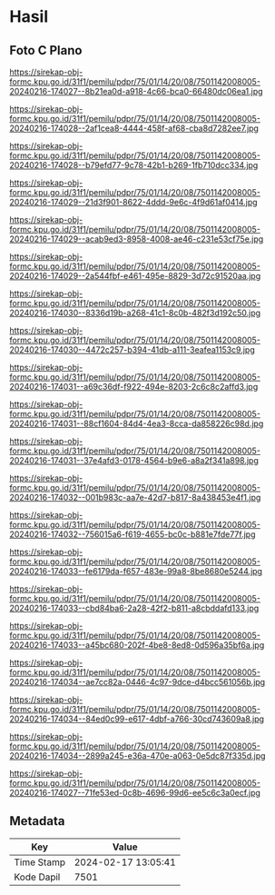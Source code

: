 # Hasil

## Foto C Plano

https://sirekap-obj-formc.kpu.go.id/31f1/pemilu/pdpr/75/01/14/20/08/7501142008005-20240216-174027--8b21ea0d-a918-4c66-bca0-66480dc06ea1.jpg

https://sirekap-obj-formc.kpu.go.id/31f1/pemilu/pdpr/75/01/14/20/08/7501142008005-20240216-174028--2af1cea8-4444-458f-af68-cba8d7282ee7.jpg

https://sirekap-obj-formc.kpu.go.id/31f1/pemilu/pdpr/75/01/14/20/08/7501142008005-20240216-174028--b79efd77-9c78-42b1-b269-1fb710dcc334.jpg

https://sirekap-obj-formc.kpu.go.id/31f1/pemilu/pdpr/75/01/14/20/08/7501142008005-20240216-174029--21d3f901-8622-4ddd-9e6c-4f9d61af0414.jpg

https://sirekap-obj-formc.kpu.go.id/31f1/pemilu/pdpr/75/01/14/20/08/7501142008005-20240216-174029--acab9ed3-8958-4008-ae46-c231e53cf75e.jpg

https://sirekap-obj-formc.kpu.go.id/31f1/pemilu/pdpr/75/01/14/20/08/7501142008005-20240216-174029--2a544fbf-e461-495e-8829-3d72c91520aa.jpg

https://sirekap-obj-formc.kpu.go.id/31f1/pemilu/pdpr/75/01/14/20/08/7501142008005-20240216-174030--8336d19b-a268-41c1-8c0b-482f3d192c50.jpg

https://sirekap-obj-formc.kpu.go.id/31f1/pemilu/pdpr/75/01/14/20/08/7501142008005-20240216-174030--4472c257-b394-41db-a111-3eafea1153c9.jpg

https://sirekap-obj-formc.kpu.go.id/31f1/pemilu/pdpr/75/01/14/20/08/7501142008005-20240216-174031--a69c36df-f922-494e-8203-2c6c8c2affd3.jpg

https://sirekap-obj-formc.kpu.go.id/31f1/pemilu/pdpr/75/01/14/20/08/7501142008005-20240216-174031--88cf1604-84d4-4ea3-8cca-da858226c98d.jpg

https://sirekap-obj-formc.kpu.go.id/31f1/pemilu/pdpr/75/01/14/20/08/7501142008005-20240216-174031--37e4afd3-0178-4564-b9e6-a8a2f341a898.jpg

https://sirekap-obj-formc.kpu.go.id/31f1/pemilu/pdpr/75/01/14/20/08/7501142008005-20240216-174032--001b983c-aa7e-42d7-b817-8a438453e4f1.jpg

https://sirekap-obj-formc.kpu.go.id/31f1/pemilu/pdpr/75/01/14/20/08/7501142008005-20240216-174032--756015a6-f619-4655-bc0c-b881e7fde77f.jpg

https://sirekap-obj-formc.kpu.go.id/31f1/pemilu/pdpr/75/01/14/20/08/7501142008005-20240216-174033--fe6179da-f657-483e-99a8-8be8680e5244.jpg

https://sirekap-obj-formc.kpu.go.id/31f1/pemilu/pdpr/75/01/14/20/08/7501142008005-20240216-174033--cbd84ba6-2a28-42f2-b811-a8cbddafd133.jpg

https://sirekap-obj-formc.kpu.go.id/31f1/pemilu/pdpr/75/01/14/20/08/7501142008005-20240216-174033--a45bc680-202f-4be8-8ed8-0d596a35bf6a.jpg

https://sirekap-obj-formc.kpu.go.id/31f1/pemilu/pdpr/75/01/14/20/08/7501142008005-20240216-174034--ae7cc82a-0446-4c97-9dce-d4bcc561056b.jpg

https://sirekap-obj-formc.kpu.go.id/31f1/pemilu/pdpr/75/01/14/20/08/7501142008005-20240216-174034--84ed0c99-e617-4dbf-a766-30cd743609a8.jpg

https://sirekap-obj-formc.kpu.go.id/31f1/pemilu/pdpr/75/01/14/20/08/7501142008005-20240216-174034--2899a245-e36a-470e-a063-0e5dc87f335d.jpg

https://sirekap-obj-formc.kpu.go.id/31f1/pemilu/pdpr/75/01/14/20/08/7501142008005-20240216-174027--71fe53ed-0c8b-4696-99d6-ee5c6c3a0ecf.jpg


## Metadata

| Key        | Value               |
| ---------- | ------------------- |
| Time Stamp | 2024-02-17 13:05:41 |
| Kode Dapil | 7501                |




